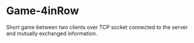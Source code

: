 # Game-4inRow


Short game between two clients over TCP socket connected to the server and mutually exchanged information.
